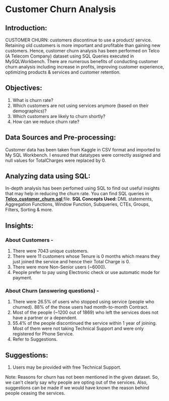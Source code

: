 # Customer Churn Analysis
## Introduction:
CUSTOMER CHURN: customers discontinue to use a product/ service.
Retaining old customers is more important and profitable than gaining new customers. Hence, customer churn analysis has been performed on Telco (A Telecom Company) dataset using SQL Queries executed in MySQLWorkbench. There are numerous benefits of conducting customer churn analysis including increase in profits, improving customer experience, optimizing products & services and customer retention.

## Objectives:
1. What is churn rate?
1. Which customers are not using services anymore (based on their demographics)?
2. Which customers are likely to churn shortly?
3. How can we reduce churn rate?

## Data Sources and Pre-processing:
Customer data has been taken from Kaggle in CSV format and imported to My SQL Workbench. I ensured that datatypes were correctly assigned and null values for TotalCharges were replaced by 0.

## Analyzing data using SQL:
In-depth analysis has been perfomed using SQL to find out useful insights that may help in reducing the churn rate. You can find SQL queries in <b> <a href="https://github.com/palak-kaur-sodhi/Customer-Churn-Analysis/blob/main/Telco_customer_churn.sql"> Telco_customer_churn.sql </a></b> file.
<strong> SQL Concepts Used: </strong> DML statements, Aggregation Functions, Window Function, Subqueries, CTEs, Groups, Filters, Sorting & more.

## Insights:
### About Customers -
1. There were 7043 unique customers.
2. There were 11 customers whose Tenure is 0 months which means they just joined the service and hence their Total Charge is 0.
3. There were more Non-Senior users (~6000).
4. People prefer to pay using Electronic check or use automatic mode for payment.

### About Churn (answering questions) - 
1. There were 26.5% of users who stopped using service (people who churned). 88% of the those users had month-to-month Contract.
2. Most of the people (~1200 out of 1869) who left the services does not have a partner or a dependent.
3. 55.4% of the people discontinued the service within 1 year of joining. Most of them were not taking Technical Support and were only registered for Phone Service.
4. Refer to Suggestions.
   
## Suggestions:
1. Users may be provided with free Technical Support.

Note: Reasons for churn has not been mentioned in the given dataset. So, we can't clearly say why people are opting out of the services. Also, suggestions can be made if we would have known the reason behind people ceasing the services.

